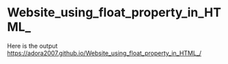 # Website_using_float_property_in_HTML_
Here is the output
https://adora2007.github.io/Website_using_float_property_in_HTML_/
